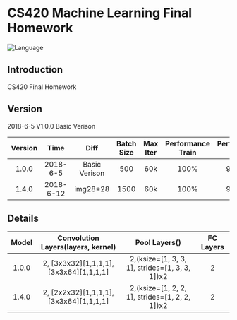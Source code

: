 # CS420 Machine Learning Final Homework
![Language](https://img.shields.io/badge/Language-Python-blue.svg)
## Introduction

CS420 Final Homework

## Version
2018-6-5 V1.0.0 Basic Verison

| Version        | Time           | Diff          | Batch Size|Max Iter|Performance Train |Performance Test |
|:-------------: |:-------------: | :------------:|:---------:|:------:|:----------:|:---:|
| 1.0.0          | 2018-6-5       | Basic Verison |500        |60k     |100%        |97.07%|
| 1.4.0          | 2018-6-12       | img28*28 |1500        |60k     |100%        |98.25%|

## Details
|Model  |Convolution Layers(layers, kernel)     |Pool Layers()                                 |FC Layers|
|:-----:|:---:                                  |:-----:                                       |:----:   |
|1.0.0  |2, [3x3x32][1,1,1,1], [3x3x64][1,1,1,1]|2,(ksize=[1, 3, 3, 1], strides=[1, 3, 3, 1])x2|2|
|1.4.0  |2, [2x2x32][1,1,1,1], [3x3x64][1,1,1,1]|2,(ksize=[1, 2, 2, 1], strides=[1, 2, 2, 1])x2|2|